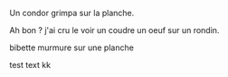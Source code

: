 Un condor grimpa sur la planche.

Ah bon ? j'ai cru le voir un coudre un oeuf sur un rondin.

bibette murmure sur une planche

test text
kk